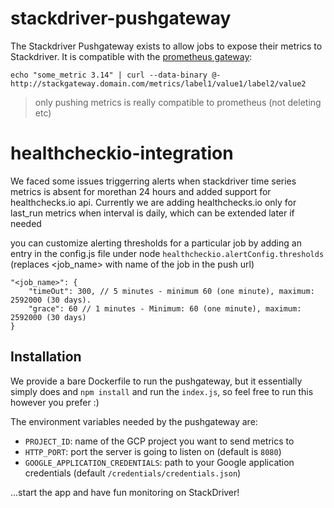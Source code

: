# stackdriver-pushgateway

The Stackdriver Pushgateway exists to allow jobs to expose their metrics to Stackdriver.
It is compatible with the [prometheus gateway](https://github.com/prometheus/pushgateway#command-line):

```
echo "some_metric 3.14" | curl --data-binary @- http://stackgateway.domain.com/metrics/label1/value1/label2/value2
```

> only pushing metrics is really compatible to prometheus (not deleting etc)

# healthcheckio-integration

We faced some issues triggerring alerts when stackdriver time series metrics is absent for morethan 24 hours and added support for healthchecks.io api.
Currently we are adding healthchecks.io only for last_run metrics when interval is daily, which can be extended later if needed

you can customize alerting thresholds for a particular job by adding an entry in the config.js file under node `healthcheckio.alertConfig.thresholds` (replaces <job_name> with name of the job in the push url)
```
"<job_name>": {
    "timeOut": 300, // 5 minutes - minimum 60 (one minute), maximum: 2592000 (30 days).
    "grace": 60 // 1 minutes - Minimum: 60 (one minute), maximum: 2592000 (30 days)
}
```

## Installation

We provide a bare Dockerfile to run the pushgateway, but it essentially simply does
and `npm install` and run the `index.js`, so feel free to run this however you prefer :)

The environment variables needed by the pushgateway are:

* `PROJECT_ID`: name of the GCP project you want to send metrics to
* `HTTP_PORT`: port the server is going to listen on (default is `8080`)
* `GOOGLE_APPLICATION_CREDENTIALS`: path to your Google application credentials (default `/credentials/credentials.json`)

...start the app and have fun monitoring on StackDriver!
